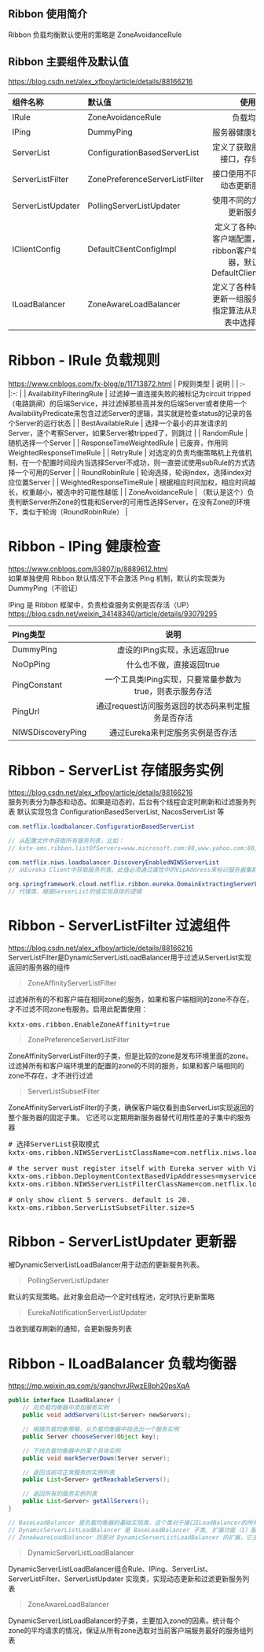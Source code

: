 ## Ribbon 使用简介
Ribbon 负载均衡默认使用的策略是 ZoneAvoidanceRule

## Ribbon 主要组件及默认值
https://blog.csdn.net/alex_xfboy/article/details/88166216  

| 组件名称              | 默认值                        | 使用说明 |
| :-                   | :-                            |    :-:   |
| IRule                | ZoneAvoidanceRule             | 负载均衡策略         |
| IPing                | DummyPing                     | 服务器健康状态监测方式        |
| ServerList           | ConfigurationBasedServerList  | 定义了获取服务器的列表接口，存储服务列表       |
| ServerListFilter     | ZonePreferenceServerListFilter| 接口使用不同的方法来做动态更新服务器列表        |
| ServerListUpdater    | PollingServerListUpdater      | 使用不同的方法来做动态更新服务器列表       |
| IClientConfig        | DefaultClientConfigImpl       | 定义了各种api所使用的客户端配置，用来初始化ribbon客户端和负载均衡器，默认实现是DefaultClientConfigImpl        |
| ILoadBalancer        | ZoneAwareLoadBalancer         | 定义了各种软负载，动态更新一组服务列表及根据指定算法从现有服务器列表中选择一个服务       |

# Ribbon - IRule 负载规则
https://www.cnblogs.com/fx-blog/p/11713872.html
| P规则类型                     | 说明    | 
| :-                           |:-:        | 
| AvailabilityFilteringRule    | 过滤掉一直连接失败的被标记为circuit tripped（电路跳闸）的后端Service，并过滤掉那些高并发的后端Server或者使用一个AvailabilityPredicate来包含过滤Server的逻辑，其实就是检查status的记录的各个Server的运行状态     | 
| BestAvailableRule            | 选择一个最小的并发请求的Server，逐个考察Server，如果Server被tripped了，则跳过      |
| RandomRule                   | 随机选择一个Server     |
| ResponseTimeWeightedRule     | 已废弃，作用同WeightedResponseTimeRule        |
| RetryRule                    | 对选定的负责均衡策略机上充值机制，在一个配置时间段内当选择Server不成功，则一直尝试使用subRule的方式选择一个可用的Server  |
| RoundRobinRule               | 轮询选择，轮询index，选择index对应位置Server  |
| WeightedResponseTimeRule     | 根据相应时间加权，相应时间越长，权重越小，被选中的可能性越低  |
| ZoneAvoidanceRule            | （默认是这个）负责判断Server所Zone的性能和Server的可用性选择Server，在没有Zone的环境下，类似于轮询（RoundRobinRule） |

# Ribbon - IPing 健康检查
https://www.cnblogs.com/li3807/p/8889612.html  
如果单独使用 Ribbon 默认情况下不会激活 Ping 机制，默认的实现类为 DummyPing（不验证）

IPing 是 Ribbon 框架中，负责检查服务实例是否存活（UP）
https://blog.csdn.net/weixin_34148340/article/details/93079295 

| Ping类型       | 说明    | 
| :-             |:-:        | 
| DummyPing      | 虚设的IPing实现，永远返回true      | 
| NoOpPing       | 什么也不做，直接返回true      |
| PingConstant   | 一个工具类IPing实现，只要常量参数为true，则表示服务存活     |
| PingUrl        | 通过request访问服务返回的状态码来判定服务是否存活        |
| NIWSDiscoveryPing | 通过Eureka来判定服务实例是否存活  |

# Ribbon - ServerList 存储服务实例
https://blog.csdn.net/alex_xfboy/article/details/88166216  
服务列表分为静态和动态。如果是动态的，后台有个线程会定时刷新和过滤服务列表
默认实现包含 ConfigurationBasedServerList, NacosServerList 等

```java
com.netflix.loadbalancer.ConfigurationBasedServerList 

// 从配置文件中获取所有服务列表，比如：
// kxtx-oms.ribbon.listOfServers=www.microsoft.com:80,www.yahoo.com:80,www.google.com:80

com.netflix.niws.loadbalancer.DiscoveryEnabledNIWSServerList 
// 从Eureka Client中获取服务列表。此值必须通过属性中的VipAddress来标识服务器集群

org.springframework.cloud.netflix.ribbon.eureka.DomainExtractingServerList
// 代理类，根据ServerList的值实现具体的逻辑
```

# Ribbon - ServerListFilter 过滤组件
https://blog.csdn.net/alex_xfboy/article/details/88166216  
ServerListFilter是DynamicServerListLoadBalancer用于过滤从ServerList实现返回的服务器的组件

> ZoneAffinityServerListFilter 

过滤掉所有的不和客户端在相同zone的服务，如果和客户端相同的zone不存在，才不过滤不同zone有服务。启用此配置使用：
<pre>
kxtx-oms.ribbon.EnableZoneAffinity=true
</pre>

> ZonePreferenceServerListFilter

ZoneAffinityServerListFilter的子类，但是比较的zone是发布环境里面的zone。过滤掉所有和客户端环境里的配置的zone的不同的服务，如果和客户端相同的zone不存在，才不进行过滤

> ServerListSubsetFilter

ZoneAffinityServerListFilter的子类，确保客户端仅看到由ServerList实现返回的整个服务器的固定子集。 它还可以定期用新服务器替代可用性差的子集中的服务器

<pre>
# 选择ServerList获取模式
kxtx-oms.ribbon.NIWSServerListClassName=com.netflix.niws.loadbalancer.DiscoveryEnabledNIWSServerList 

# the server must register itself with Eureka server with VipAddress "myservice"
kxtx-oms.ribbon.DeploymentContextBasedVipAddresses=myservice
kxtx-oms.ribbon.NIWSServerListFilterClassName=com.netflix.loadbalancer.ServerListSubsetFilter

# only show client 5 servers. default is 20.
kxtx-oms.ribbon.ServerListSubsetFilter.size=5
</pre>

# Ribbon - ServerListUpdater 更新器
被DynamicServerListLoadBalancer用于动态的更新服务列表。

> PollingServerListUpdater  

默认的实现策略。此对象会启动一个定时线程池，定时执行更新策略

> EurekaNotificationServerListUpdater  

当收到缓存刷新的通知，会更新服务列表

# Ribbon - ILoadBalancer 负载均衡器
https://mp.weixin.qq.com/s/ganchvrJRwzE8ph20psXqA  

```java
public interface ILoadBalancer {
    // 向负载均衡器中添加服务实例
    public void addServers(List<Server> newServers);

    // 根据负载均衡策略，从负载均衡器中挑选出一个服务实例
    public Server chooseServer(Object key);

    // 下线负载均衡器中的某个具体实例
    public void markServerDown(Server server);

    // 返回当前可正常服务的实例列表
    public List<Server> getReachableServers();

    // 返回所有的服务实例列表
    public List<Server> getAllServers();
}

// BaseLoadBalancer 是负载均衡器的基础实现类，这个类对于接口ILoadBalancer的所有方法都给予了基础的实现
// DynamicServerListLoadBalancer 是 BaseLoadBalancer 子类, 扩展功能（1）服务实例运行期间的动态更新 （2）服务实例的过滤
// ZoneAwareLoadBalancer 则是对 DynamicServerListLoadBalancer 的扩展，它主要增加了区域过滤的功能
```
> DynamicServerListLoadBalancer

DynamicServerListLoadBalancer组合Rule、IPing、ServerList、ServerListFilter、ServerListUpdater 实现类，实现动态更新和过滤更新服务列表

> ZoneAwareLoadBalancer

DynamicServerListLoadBalancer的子类，主要加入zone的因素。统计每个zone的平均请求的情况，保证从所有zone选取对当前客户端服务最好的服务组列表